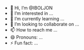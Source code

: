 - 👋 Hi, I’m @IBOLJON
- 👀 I’m interested in ...
- 🌱 I’m currently learning ...
- 💞️ I’m looking to collaborate on ...
- 📫 How to reach me ...
- 😄 Pronouns: ...
- ⚡ Fun fact: ...

<!---
IBOLJON/IBOLJON is a ✨ special ✨ repository because its `README.md` (this file) appears on your GitHub profile.
You can click the Preview link to take a look at your changes.
--->
